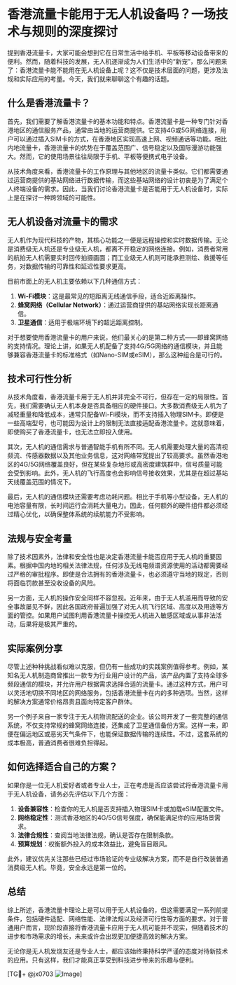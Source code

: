 # 香港流量卡能用于无人机设备吗？一场技术与规则的深度探讨

提到香港流量卡，大家可能会想到它在日常生活中给手机、平板等移动设备带来的便利。然而，随着科技的发展，无人机逐渐成为人们生活中的“新宠”，那么问题来了：香港流量卡能不能用在无人机设备上呢？这不仅是技术层面的问题，更涉及法规和实际应用的考量。今天，我们就来聊聊这个有趣的话题。

## 什么是香港流量卡？

首先，我们需要了解香港流量卡的基本功能和特点。香港流量卡是一种专门针对香港地区的通信服务产品，通常由当地的运营商提供。它支持4G或5G网络连接，用户可以通过插入SIM卡的方式，在香港地区实现高速上网、视频通话等功能。相比内地流量卡，香港流量卡的优势在于覆盖范围广、信号稳定以及国际漫游功能强大。然而，它的使用场景往往局限于手机、平板等便携式电子设备。

从技术角度来看，香港流量卡的工作原理与其他地区的流量卡类似。它们都需要通过运营商提供的基站网络进行数据传输，而这些基站网络的设计初衷是为了满足个人终端设备的需求。因此，当我们讨论香港流量卡是否能用于无人机设备时，实际上是在探讨一种跨领域的可能性。

## 无人机设备对流量卡的需求

无人机作为现代科技的产物，其核心功能之一便是远程操控和实时数据传输。无论是消费级无人机还是专业级无人机，都离不开稳定的网络连接。例如，消费者常用的航拍无人机需要实时回传拍摄画面；而工业级无人机则可能承担测绘、救援等任务，对数据传输的可靠性和延迟性要求更高。

目前市面上的无人机主要依赖以下几种通信方式：
1. **Wi-Fi模块**：这是最常见的短距离无线通信手段，适合近距离操作。
2. **蜂窝网络（Cellular Network）**：通过运营商提供的基站网络实现长距离通信。
3. **卫星通信**：适用于极端环境下的超远距离控制。

对于想要使用香港流量卡的用户来说，他们最关心的是第二种方式——即蜂窝网络的支持情况。理论上讲，如果无人机配备了支持4G/5G网络的通信模块，并且能够兼容香港流量卡的标准格式（如Nano-SIM或eSIM），那么这种组合是可行的。

## 技术可行性分析

从技术角度看，香港流量卡用于无人机并非完全不可行，但存在一定的局限性。首先，我们需要确认无人机本身是否具备相应的硬件接口。大多数消费级无人机为了减轻重量和降低成本，通常只配备Wi-Fi模块，而不支持插入物理SIM卡。即便是一些高端型号，也可能因为设计上的限制无法直接适配香港流量卡。这就意味着，即使购买了香港流量卡，也无法立即投入使用。

其次，无人机的通信需求与普通智能手机有所不同。无人机需要处理大量的高清视频流、传感器数据以及其他业务信息，这对网络带宽提出了较高要求。虽然香港地区的4G/5G网络覆盖良好，但在某些复杂地形或高密度建筑群中，信号质量可能会受到影响。此外，无人机的飞行高度也会影响信号接收效果，尤其是在超过基站天线覆盖范围的情况下。

最后，无人机的通信模块还需要考虑功耗问题。相比于手机等小型设备，无人机的电池容量有限，长时间运行会消耗大量电力。因此，任何额外的硬件组件都必须经过精心优化，以确保整体系统的续航能力不受影响。

## 法规与安全考量

除了技术因素外，法律和安全性也是决定香港流量卡能否应用于无人机的重要因素。根据中国内地的相关法律法规，任何涉及无线电频谱资源使用的活动都需要经过严格的审批程序。即使是合法拥有的香港流量卡，也必须遵守当地的规定，否则将面临罚款甚至没收设备的风险。

另一方面，无人机的操作安全同样不容忽视。近年来，由于无人机滥用而导致的安全事故屡见不鲜，因此各国政府普遍加强了对无人机飞行区域、高度以及用途等方面的管控。如果用户试图利用香港流量卡操控无人机进入敏感区域或从事非法活动，后果将是极其严重的。

## 实际案例分享

尽管上述种种挑战看似难以克服，但仍有一些成功的实践案例值得参考。例如，某知名无人机制造商曾推出一款专为行业用户设计的产品，该产品内置了支持全球多频段通信的模块，并允许用户根据需求选择合适的流量卡。通过这种方式，用户可以灵活地切换不同地区的网络服务，包括香港流量卡在内的多种选项。当然，这样的解决方案通常价格昂贵且面向特定客户群体。

另一个例子来自一家专注于无人机物流配送的企业。该公司开发了一套完整的通信系统，不仅支持常规的蜂窝网络连接，还集成了卫星通信备份方案。这样一来，即便在偏远地区或恶劣天气条件下，也能保证数据传输的连续性。不过，这套系统的成本极高，普通消费者很难负担得起。

## 如何选择适合自己的方案？

如果你是一位无人机爱好者或者专业人士，正在考虑是否应该尝试将香港流量卡用于无人机设备，请务必先评估以下几个方面：

1. **设备兼容性**：检查你的无人机是否支持插入物理SIM卡或加载eSIM配置文件。
2. **网络稳定性**：测试香港地区的4G/5G信号强度，确保能满足你的应用场景需求。
3. **法律合规性**：查阅当地法律法规，确认是否存在限制条款。
4. **预算规划**：权衡额外投入的成本效益比，避免盲目跟风。

此外，建议优先关注那些已经过市场验证的专业级解决方案，而不是自行改装普通消费级无人机。毕竟，安全永远是第一位的。

## 总结

综上所述，香港流量卡理论上是可以用于无人机设备的，但这需要满足一系列前提条件，包括硬件适配、网络性能、法律法规以及经济可行性等方面的要求。对于普通用户而言，现阶段直接将香港流量卡应用于无人机可能并不现实，但随着技术的进步和市场需求的增长，未来或许会出现更加便捷高效的解决方案。

无论你是无人机发烧友还是专业人士，都应该始终秉持科学严谨的态度对待新技术的应用。只有这样，我们才能真正享受到科技进步带来的乐趣与便利。

[TG💪+ @jx0703 ![Image](https://github.com/user-attachments/assets/dbca1d08-cadb-493c-b0ec-ad6f7a83f270)]